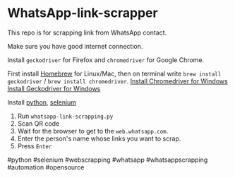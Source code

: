 # WhatsApp-link-scrapper

This repo is for scrapping link from WhatsApp contact.

Make sure you have good internet connection.

Install `geckodriver` for Firefox and `chromedriver` for Google Chrome.

First install [Homebrew](https://brew.sh/) for Linux/Mac, then on terminal write `brew install geckodriver` / `brew install chromedriver`.
[Install Chromedriver for Windows](https://chromedriver.chromium.org/downloads)
[Install Geckodriver for Windows](https://stackoverflow.com/a/56926716/10846561)

Install [python](https://www.python.org/downloads/release), [selenium](https://selenium-python.readthedocs.io/installation.html)

1. Run `whatsapp-link-scrapping.py`
2. Scan QR code
3. Wait for the browser to get to the `web.whatsapp.com`.
4. Enter the person's name whose links you want to scrap.
5. Press `Enter`





#python #selenium #webscrapping #whatsapp #whatsappscrapping #automation #opensource
